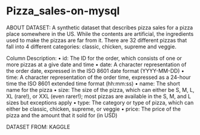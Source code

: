 # Pizza_sales-on-mysql
ABOUT DATASET:
A synthetic dataset that describes pizza sales for a pizza place somewhere in the 
US. While the contents are artificial, the ingredients used to make the pizzas are far 
from it. There are 32 different pizzas that fall into 4 different categories: classic, 
chicken, supreme and veggie.

Column Description:
• id: The ID for the order, which consists of one or more pizzas at a give date and time
• date: A character representation of the order date, expressed in the ISO 8601 date format 
(YYYY-MM-DD)
• time: A character representation of the order time, expressed as a 24-hour time the ISO 
8601 extended time format (hh:mm:ss)
• name: The short name for the pizza
• size: The size of the pizza, which can either be S, M, L, XL (rare!), or XXL (even rarer!); most 
pizzas are available in the S, M, and L sizes but exceptions apply
• type: The category or type of pizza, which can either be classic, chicken, supreme, or veggie
• price: The price of the pizza and the amount that it sold for (in USD)

DATASET FROM: KAGGLE
